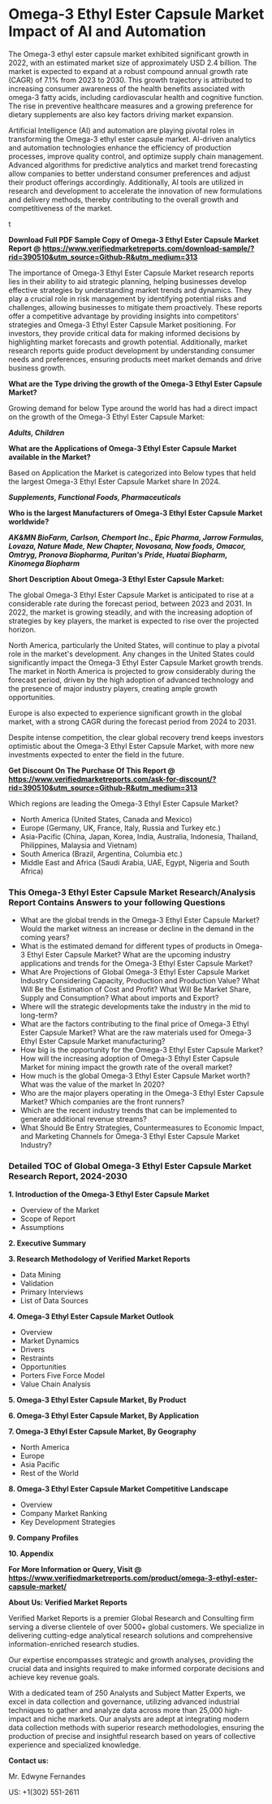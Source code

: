 <meta name="title" content="Global Omega-3 Ethyl Ester Capsule Market Impact of AI and Automation"><meta name="description" content="The Omega-3 ethyl ester capsule market exhibited significant growth in 2022, with an estimated market size of approximately USD 2.4 billion. The market is expected to "><meta name="title" content="Omega-3 Ethyl Ester Capsule Market Size, Share, Scope, Trends, Growth, Opportunities, Analysis, Forecast"><h1>Omega-3 Ethyl Ester Capsule Market Impact of AI and Automation</h1><p>The Omega-3 ethyl ester capsule market exhibited significant growth in 2022, with an estimated market size of approximately USD 2.4 billion. The market is expected to expand at a robust compound annual growth rate (CAGR) of 7.1% from 2023 to 2030. This growth trajectory is attributed to increasing consumer awareness of the health benefits associated with omega-3 fatty acids, including cardiovascular health and cognitive function. The rise in preventive healthcare measures and a growing preference for dietary supplements are also key factors driving market expansion.</p><p>Artificial Intelligence (AI) and automation are playing pivotal roles in transforming the Omega-3 ethyl ester capsule market. AI-driven analytics and automation technologies enhance the efficiency of production processes, improve quality control, and optimize supply chain management. Advanced algorithms for predictive analytics and market trend forecasting allow companies to better understand consumer preferences and adjust their product offerings accordingly. Additionally, AI tools are utilized in research and development to accelerate the innovation of new formulations and delivery methods, thereby contributing to the overall growth and competitiveness of the market.</p>t</p><p id="" class=""><strong>Download Full PDF Sample Copy of Omega-3 Ethyl Ester Capsule Market Report @ <a href="https://www.verifiedmarketreports.com/download-sample/?rid=390510&utm_source=Github-R&utm_medium=313" target="_blank">https://www.verifiedmarketreports.com/download-sample/?rid=390510&utm_source=Github-R&utm_medium=313</a></strong></p><p>The importance of&nbsp;Omega-3 Ethyl Ester Capsule Market research reports lies in their ability to aid strategic planning, helping businesses develop effective strategies by understanding market trends and dynamics. They play a crucial role in risk management by identifying potential risks and challenges, allowing businesses to mitigate them proactively. These reports offer a competitive advantage by providing insights into competitors' strategies and Omega-3 Ethyl Ester Capsule Market positioning. For investors, they provide critical data for making informed decisions by highlighting market forecasts and growth potential. Additionally, market research reports guide product development by understanding consumer needs and preferences, ensuring products meet market demands and drive business growth.</p><p><strong>What are the&nbsp;Type driving the growth of the Omega-3 Ethyl Ester Capsule Market?</strong></p><p id="" class="">Growing demand for below Type around the world has had a direct impact on the growth of the Omega-3 Ethyl Ester Capsule Market:</p><em><strong>Adults, Children</strong></em></p><strong>What are the&nbsp;Applications&nbsp;of Omega-3 Ethyl Ester Capsule Market available in the Market?</strong></p><p id="" class="">Based on Application the Market is categorized into Below types that held the largest Omega-3 Ethyl Ester Capsule Market share In 2024.</p><em><strong>Supplements, Functional Foods, Pharmaceuticals</strong></em></p><strong>Who is the largest Manufacturers of Omega-3 Ethyl Ester Capsule Market worldwide?</strong></p><p><em><strong>AK&MN BioFarm, Carlson, Chemport Inc., Epic Pharma, Jarrow Formulas, Lovaza, Nature Made, New Chapter, Novosana, Now foods, Omacor, Omtryg, Pronova Biopharma, Puritan's Pride, Huatai Biopharm, Kinomega Biopharm</strong></em></p><p id="" class=""><strong>Short Description About Omega-3 Ethyl Ester Capsule Market:</strong></p><p>The global Omega-3 Ethyl Ester Capsule Market is anticipated to rise at a considerable rate during the forecast period, between 2023 and 2031. In 2022, the market is growing steadily, and with the increasing adoption of strategies by key players, the market is expected to rise over the projected horizon.</p><p>North America, particularly the United States, will continue to play a pivotal role in the market's development. Any changes in the United States could significantly impact the Omega-3 Ethyl Ester Capsule Market growth trends. The market in North America is projected to grow considerably during the forecast period, driven by the high adoption of advanced technology and the presence of major industry players, creating ample growth opportunities.</p><p>Europe is also expected to experience significant growth in the global market, with a strong CAGR during the forecast period from 2024 to 2031.</p><p>Despite intense competition, the clear global recovery trend keeps investors optimistic about the Omega-3 Ethyl Ester Capsule Market, with more new investments expected to enter the field in the future.</p><p id="" class=""><strong>Get Discount On The Purchase Of This Report @ <a href="https://www.verifiedmarketreports.com/ask-for-discount/?rid=390510&utm_source=Github-R&utm_medium=313" target="_blank">https://www.verifiedmarketreports.com/ask-for-discount/?rid=390510&utm_source=Github-R&utm_medium=313</a></strong></p>Which regions are leading the Omega-3 Ethyl Ester Capsule Market?</p><ul><li>North America (United States, Canada and Mexico)</li><li>Europe (Germany, UK, France, Italy, Russia and Turkey etc.)</li><li>Asia-Pacific (China, Japan, Korea, India, Australia, Indonesia, Thailand, Philippines, Malaysia and Vietnam)</li><li>South America (Brazil, Argentina, Columbia etc.)</li><li>Middle East and Africa (Saudi Arabia, UAE, Egypt, Nigeria and South Africa)</li></ul><h3 id="" class="">This Omega-3 Ethyl Ester Capsule Market Research/Analysis Report Contains Answers to your following Questions</h3><ul><li>What are the global trends in the Omega-3 Ethyl Ester Capsule Market? Would the market witness an increase or decline in the demand in the coming years?</li><li>What is the estimated demand for different types of products in Omega-3 Ethyl Ester Capsule Market? What are the upcoming industry applications and trends for the Omega-3 Ethyl Ester Capsule Market?</li><li>What Are Projections of Global Omega-3 Ethyl Ester Capsule Market Industry Considering Capacity, Production and Production Value? What Will Be the Estimation of Cost and Profit? What Will Be Market Share, Supply and Consumption? What about imports and Export?</li><li>Where will the strategic developments take the industry in the mid to long-term?</li><li>What are the factors contributing to the final price of Omega-3 Ethyl Ester Capsule Market? What are the raw materials used for Omega-3 Ethyl Ester Capsule Market manufacturing?</li><li>How big is the opportunity for the Omega-3 Ethyl Ester Capsule Market? How will the increasing adoption of Omega-3 Ethyl Ester Capsule Market for mining impact the growth rate of the overall market?</li><li>How much is the global Omega-3 Ethyl Ester Capsule Market worth? What was the value of the market In 2020?</li><li>Who are the major players operating in the Omega-3 Ethyl Ester Capsule Market? Which companies are the front runners?</li><li>Which are the recent industry trends that can be implemented to generate additional revenue streams?</li><li>What Should Be Entry Strategies, Countermeasures to Economic Impact, and Marketing Channels for Omega-3 Ethyl Ester Capsule Market Industry?</li></ul><h3 id="" class="">Detailed TOC of Global Omega-3 Ethyl Ester Capsule Market Research Report, 2024-2030</h3><p id="" class=""><strong>1. Introduction of the Omega-3 Ethyl Ester Capsule Market</strong></p><ul><li>Overview of the Market</li><li>Scope of Report</li><li>Assumptions</li></ul><p id="" class=""><strong>2. Executive Summary</strong></p><p id="" class=""><strong>3. Research Methodology of Verified Market Reports</strong></p><ul><li>Data Mining</li><li>Validation</li><li>Primary Interviews</li><li>List of Data Sources</li></ul><p id="" class=""><strong>4. Omega-3 Ethyl Ester Capsule Market Outlook</strong></p><ul><li>Overview</li><li>Market Dynamics</li><li>Drivers</li><li>Restraints</li><li>Opportunities</li><li>Porters Five Force Model</li><li>Value Chain Analysis</li></ul><p id="" class=""><strong>5. Omega-3 Ethyl Ester Capsule Market, By Product</strong></p><p id="" class=""><strong>6. Omega-3 Ethyl Ester Capsule Market, By Application</strong></p><p id="" class=""><strong>7. Omega-3 Ethyl Ester Capsule Market, By Geography</strong></p><ul><li>North America</li><li>Europe</li><li>Asia Pacific</li><li>Rest of the World</li></ul><p id="" class=""><strong>8. Omega-3 Ethyl Ester Capsule Market Competitive Landscape</strong></p><ul><li>Overview</li><li>Company Market Ranking</li><li>Key Development Strategies</li></ul><p id="" class=""><strong>9. Company Profiles</strong></p><p id="" class=""><strong>10. Appendix</strong></p><p id="" class=""><strong>For More Information or Query, Visit @ <a href="https://www.verifiedmarketreports.com/product/omega-3-ethyl-ester-capsule-market/" target="_blank">https://www.verifiedmarketreports.com/product/omega-3-ethyl-ester-capsule-market/</a></strong></p><p id="" class=""><strong>About Us: Verified Market Reports</strong></p><p id="" class="">Verified Market Reports is a premier Global Research and Consulting firm serving a diverse clientele of over 5000+ global customers. We specialize in delivering cutting-edge analytical research solutions and comprehensive information-enriched research studies.</p><p id="" class="">Our expertise encompasses strategic and growth analyses, providing the crucial data and insights required to make informed corporate decisions and achieve key revenue goals.</p><p id="" class="">With a dedicated team of 250 Analysts and Subject Matter Experts, we excel in data collection and governance, utilizing advanced industrial techniques to gather and analyze data across more than 25,000 high-impact and niche markets. Our analysts are adept at integrating modern data collection methods with superior research methodologies, ensuring the production of precise and insightful research based on years of collective experience and specialized knowledge.</p><p id="" class=""><strong>Contact us:</strong></p><p id="" class="">Mr. Edwyne Fernandes</p><p id="" class="">US: +1(302) 551-2611</p>